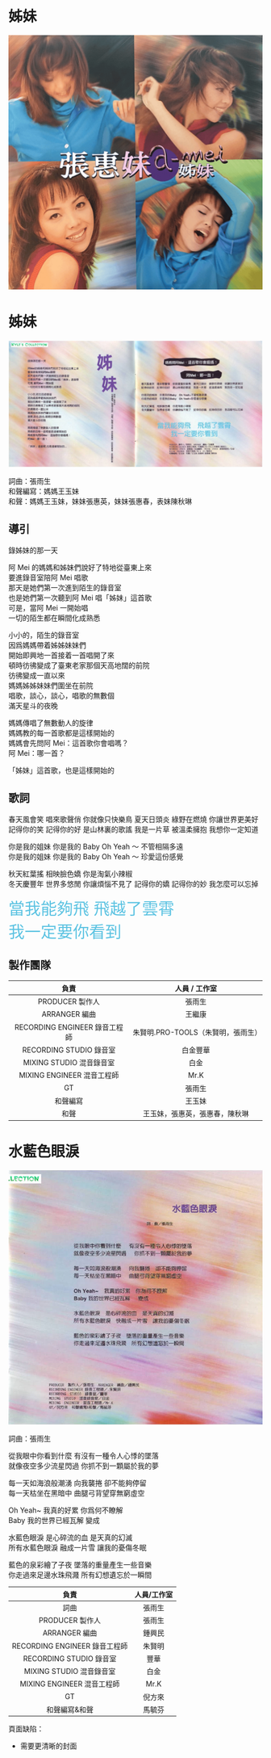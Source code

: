 # 姊妹

![封面](./cover.png)

# 姊妹

![姊妹](./zm.jpg)

詞曲：張雨生  
和聲編寫：媽媽王玉妹  
和聲：媽媽王玉妹，妹妹張惠英，妹妹張惠春，表妹陳秋琳

## 導引

錄姊妹的那一天

阿 Mei 的媽媽和姊妹們說好了特地從臺東上來  
要進錄音室陪阿 Mei 唱歌  
那天是她們第一次進到陌生的錄音室  
也是她們第一次聽到阿 Mei 唱「姊妹」這首歌  
可是，當阿 Mei 一開始唱  
一切的陌生都在瞬間化成熟悉

小小的，陌生的錄音室  
因爲媽媽帶着姊姊妹妹們  
開始即興地一首接着一首唱開了來  
頓時彷彿變成了臺東老家那個天高地闊的前院  
彷彿變成一直以來  
媽媽姊姊妹妹們圍坐在前院  
唱歌，談心，談心，唱歌的無數個  
滿天星斗的夜晚

媽媽傳唱了無數動人的旋律  
媽媽教的每一首歌都是這樣開始的  
媽媽會先問阿 Mei：這首歌你會唱嗎？  
阿 Mei：哪一首？

「姊妹」這首歌，也是這樣開始的

## 歌詞

春天風會笑 唱來歌聲俏 你就像只快樂鳥 夏天日頭炎 綠野在燃燒 你讓世界更美好  
記得你的笑 記得你的好 是山林裏的歌謠 我是一片草 被溫柔擁抱 我想你一定知道

你是我的姐妹 你是我的 Baby Oh Yeah ～ 不管相隔多遠  
你是我的姐妹 你是我的 Baby Oh Yeah ～ 珍愛這份感覺

秋天紅葉搖 相映臉色嬌 你是淘氣小辣椒  
冬天慶豐年 世界多悠閒 你讓煩惱不見了 記得你的嬌 記得你的妙 我怎麼可以忘掉

<span style="font-size: 32px; color: #5cc3e2">當我能夠飛 飛越了雲霄<br>我一定要你看到</span>

## 製作團隊

|             負責              |           人員 / 工作室            |
| :---------------------------: | :--------------------------------: |
|        PRODUCER 製作人        |               張雨生               |
|         ARRANGER 編曲         |               王繼康               |
| RECORDING ENGINEER 錄音工程師 | 朱賢明.PRO-TOOLS（朱賢明，張雨生） |
|    RECORDING STUDIO 錄音室    |              白金豐華              |
|   MIXING STUDIO 混音錄音室    |                白金                |
|  MIXING ENGINEER 混音工程師   |                Mr.K                |
|              GT               |               張雨生               |
|           和聲編寫            |               王玉妹               |
|             和聲              |   王玉妹，張惠英，張惠春，陳秋琳   |

# 水藍色眼淚

![水藍色眼淚](./slsyl.jpg)

詞曲：張雨生

從我眼中你看到什麼 有沒有一種令人心悸的墜落  
就像夜空多少流星閃過 你抓不到一顆屬於我的夢

每一天如海浪般潮湧 向我襲捲 卻不能夠停留  
每一天枯坐在黑暗中 曲腿弓背望穿無窮虛空

Oh Yeah~ 我真的好累 你爲何不瞭解  
Baby 我的世界已經瓦解 變成

水藍色眼淚 是心碎流的血 是天真的幻滅  
所有水藍色眼淚 融成一片雪 讓我的憂傷冬眠

藍色的泉彩繪了子夜 墜落的重量產生一些音樂  
你走過來足邊水珠飛濺 所有幻想遺忘於一瞬間

|             負責              | 人員/工作室 |
| :---------------------------: | :---------: |
|             詞曲              |   張雨生    |
|        PRODUCER 製作人        |   張雨生    |
|         ARRANGER 編曲         |   鍾興民    |
| RECORDING ENGINEER 錄音工程師 |   朱賢明    |
|    RECORDING STUDIO 錄音室    |    豐華     |
|   MIXING STUDIO 混音錄音室    |    白金     |
|  MIXING ENGINEER 混音工程師   |    Mr.K     |
|              GT               |   倪方來    |
|         和聲編寫&和聲         |   馬毓芬    |

頁面缺陷：

-   需要更清晰的封面
